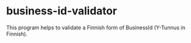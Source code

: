# business-id-validator
This program helps to validate a Finnish form of BusinessId (Y-Tunnus in Finnish).